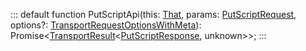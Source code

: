 :::
default function PutScriptApi(this: [That](./That.md), params: [PutScriptRequest](./PutScriptRequest.md), options?: [TransportRequestOptionsWithMeta](./TransportRequestOptionsWithMeta.md)): Promise<[TransportResult](./TransportResult.md)<[PutScriptResponse](./PutScriptResponse.md), unknown>>;
:::
